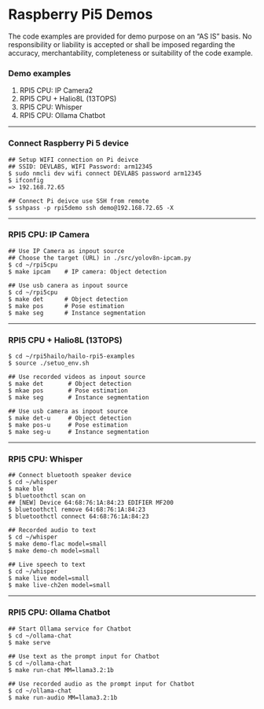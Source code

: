 # Raspberry Pi5 Demos

The code examples are provided for demo purpose on an “AS IS” basis. No responsibility or liability is accepted or shall be imposed regarding the accuracy, merchantability, completeness or suitability of the code example. 

### Demo examples
1. RPI5 CPU: IP Camera2
2. RPI5 CPU + Halio8L (13TOPS)
3. RPI5 CPU: Whisper
4. RPI5 CPU: Ollama Chatbot

---
### Connect Raspberry Pi 5 device

```
## Setup WIFI connection on Pi deivce
## SSID: DEVLABS, WIFI Password: arm12345
$ sudo nmcli dev wifi connect DEVLABS password arm12345
$ ifconfig
=> 192.168.72.65 
```

```
## Connect Pi deivce use SSH from remote
$ sshpass -p rpi5demo ssh demo@192.168.72.65 -X
```

---
### RPI5 CPU: IP Camera

```
## Use IP Camera as inpout source
## Choose the target (URL) in ./src/yolov8n-ipcam.py
$ cd ~/rpi5cpu
$ make ipcam    # IP camera: Object detection
```

```
## Use usb canera as inpout source
$ cd ~/rpi5cpu
$ make det      # Object detection
$ make pos      # Pose estimation
$ make seg      # Instance segmentation
```

---
### RPI5 CPU + Halio8L (13TOPS)

```
$ cd ~/rpi5hailo/hailo-rpi5-examples
$ source ./setuo_env.sh

## Use recorded videos as inpout source
$ make det       # Object detection
$ mkae pos       # Pose estimation
$ make seg       # Instance segmentation

## Use usb camera as inpout source
$ make det-u     # Object detection
$ make pos-u     # Pose estimation
$ make seg-u     # Instance segmentation
```

---
### RPI5 CPU: Whisper

```
## Connect bluetooth speaker device
$ cd ~/whisper
$ make ble
$ bluetoothctl scan on
## [NEW] Device 64:68:76:1A:84:23 EDIFIER MF200
$ bluetoothctl remove 64:68:76:1A:84:23
$ bluetoothctl connect 64:68:76:1A:84:23
```

```
## Recorded audio to text
$ cd ~/whisper
$ make demo-flac model=small
$ make demo-ch model=small
```

```
## Live speech to text
$ cd ~/whisper
$ make live model=small
$ make live-ch2en model=small
```

---
### RPI5 CPU: Ollama Chatbot

```
## Start Ollama service for Chatbot
$ cd ~/ollama-chat
$ make serve
```

```
## Use text as the prompt input for Chatbot
$ cd ~/ollama-chat
$ make run-chat MM=llama3.2:1b
```

```
## Use recorded audio as the prompt input for Chatbot
$ cd ~/ollama-chat
$ make run-audio MM=llama3.2:1b
```

